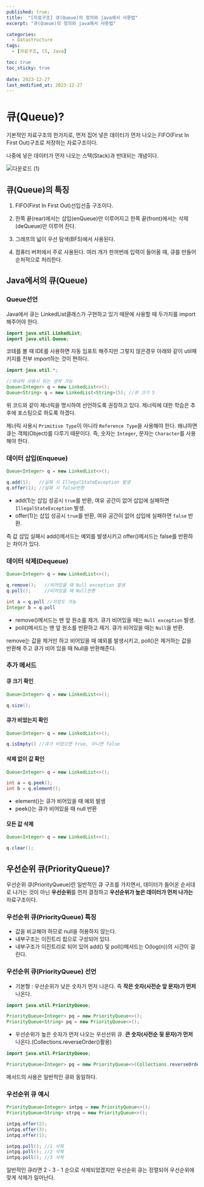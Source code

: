 ```yaml
---
published: true;
title:  "[자료구조] 큐(Queue)의 정의와 java에서 사용법"
excerpt: "큐(Queue)의 정의와 java에서 사용법"

categories:
  - Datastructure
tags:
  - [자료구조, CS, Java]

toc: true
toc_sticky: true
 
date: 2023-12-27
last_modified_at: 2023-12-27
---
```


# 큐(Queue)?
기본적인 자료구조의 한가지로, 먼저 집어 넣은 데이터가 먼저 나오는 FIFO(First In First Out)구조로 저장하는 자료구조이다.

나중에 넣은 데이터가 먼저 나오는 스택(Stack)과 반대되는 개념이다.

![다운로드 (1)](https://github.com/gunnu3226/gunnu3226.github.io/assets/139452702/2e34c0f1-f3d9-4c33-b57c-5e448a28c7bf)

## 큐(Queue)의 특징
1. FIFO(First In First Out)선입선출 구조이다.

2. 한쪽 끝(rear)에서는 삽입(enQueue)만 이루어지고 한쪽 끝(front)에서는 삭제(deQueue)만 이루어 진다.

3. 그래프의 넓이 우선 탐색(BFS)에서 사용된다.

4. 컴퓨터 버퍼에서 주로 사용된다. 여러 개가 한꺼번에 입력이 들어올 때, 큐를 만들어 순처적으로 처리한다.

## Java에서의 큐(Queue)

### Queue선언
Java에서 큐는 LinkedList클래스가 구현하고 있기 때문에 사용할 때 두가지를 import 해주어야 한다.
```java
import java.util.LinkedList;
import java.util.Queue;
```
코테를 볼 때 IDE를 사용하면 자동 임포트 해주지만 그렇지 않은경우 아래와 같이 util패키지를 전부 import하는 것이 편하다.
```java
import java.util.*;

//제네릭 사용시 뒤는 생략 가능
Queue<Integer> q = new LinkedList<>();
Queue<String> q = new LinkedList<String>(5); //큐 크기 5
```
위 코드와 같이 제너릭을 명시하여 선언하도록 권장하고 있다. 제너릭에 대한 학습은 추후에 포스팅으로 하도록 하겠다.

제너릭 사용시 `Primitive Type`이 아니라 `Reference Type`을 사용해야 한다. 왜냐하면 큐는 객체(Object)를 다루기 때문이다. 즉, 숫자는 `Integer`, 문자는 `Character`를 사용해야 한다.

### 데이터 삽입(Enqueue)
```java
Queue<Integer> q = new LinkedList<>();

q.add(1);   //실패 시 IllegalStateException 발생
q.offer(1); //실패 시 false반환
```
- add(1)는 삽입 성공시 `true`를 반환, 여유 공간이 없어 삽입에 실패하면 `IllegalStateException` 발생.
- offer(1)는 삽입 성공시 `true`를 반환, 여유 공간이 없어 삽입에 실패하면 `false` 반환.  

즉 값 삽입 실패시 add()메서드는 예외를 발생시키고 offer()메서드는 false를 반환하는 차이가 있다.

### 데이터 삭제(Dequeue)
```java
Queue<Integer> q = new LinkedList<>();

q.remove();   //비어있을 때 Null exception 발생
q.poll();     //비어있을 때 Null반환

int a = q.poll //저장도 가능
Integer b = q.poll
```
- remove()메서드는 맨 앞 원소를 제거. 큐가 비어있을 때는 `Null exception` 발생.
- poll()메서드는 맨 앞 원소를 반환하고 제거. 큐가 비어있을 때는 `Null`을 반환.

remove는 값을 제거만 하고 비어있을 때 예외를 발생시키고, poll()은 제거하는 값을 반환해 주고 큐가 비어 있을 때 Null을 반환해준다.

### 추가 메서드
#### 큐 크기 확인
```java
Queue<Integer> q = new LinkedList<>();

q.size();
```
#### 큐가 비었는지 확인
```java
Queue<Integer> q = new LinkedList<>();

q.isEmpty() //큐가 비었으면 true, 아니면 false
```
#### 삭제 없이 값 확인
```java
Queue<Integer> q = new LinkedList<>();

int a = q.peek(); 
int b = q.element();
```
- element()는 큐가 비어있을 때 예외 발생
- peek()는 큐가 비어있을 때 null 반환

#### 모든 값 삭제
```java
Queue<Integer> q = new LinkedList<>();

q.clear();
```

## 우선순위 큐(PriorityQueue)?
우선순위 큐(PriorityQueue)란 일반적인 큐 구조를 가지면서, 데이터가 들어온 순서대로 나가는 것이 아닌 **우선순위**를 먼저 결정하고 **우선순위가 높은 데이터가 먼저 나가는** 자료구조이다.

### 우선순위 큐(PriorityQueue) 특징
- 값을 비교해야 하므로 null을 허용하지 않는다.
- 내부구조는 이진트리 힙으로 구성되어 있다.
- 내부구조가 이진트리로 되어 있어 add() 및 poll()메서드는 O(log(n))의 시간이 걸린다.

### 우선순위 큐(PriorityQueue) 선언
- 기본형 : 우선순위가 낮은 숫자가 먼저 나온다. 즉 **작은 숫자(사전순 앞 문자)가 먼저** 나온다.
```java
import java.util.PriorityQueue;

PriorityQueue<Integer> pq = new PriorityQueue<>();
PriorityQueue<String> pq = new PriorityQueue<>();
```
- 우선순위가 높은 숫자가 먼저 나오는 우선선위 큐. **큰 숫자(사전순 뒷 문자)가 먼저** 나온다.(Collections.reverseOrder()활용)
```java
import java.util.PriorityQueue;

PriorityQueue<Integer> pq = new PriorityQueue<>(Collections.reverseOrder());
```

메서드의 사용은 일반적인 큐와 동일하다.

### 우선순위 큐 예시
```java
PriorityQueue<Integer> intpq = new PriorityQueue<>();
PriorityQueue<String> strpq = new PriorityQueue<>();

intpq.offer(2);
intpq.offer(3);
intpq.offer(1);

intpq.poll(); //1 삭제
intpq.poll(); //2 삭제
intpq.poll(); //3 삭제
```
일반적인 큐라면 2 - 3 - 1 순으로 삭제되었겠지만 우선순위 큐는 정렬되어 우선순위에 맞게 삭제가 일어난다.
